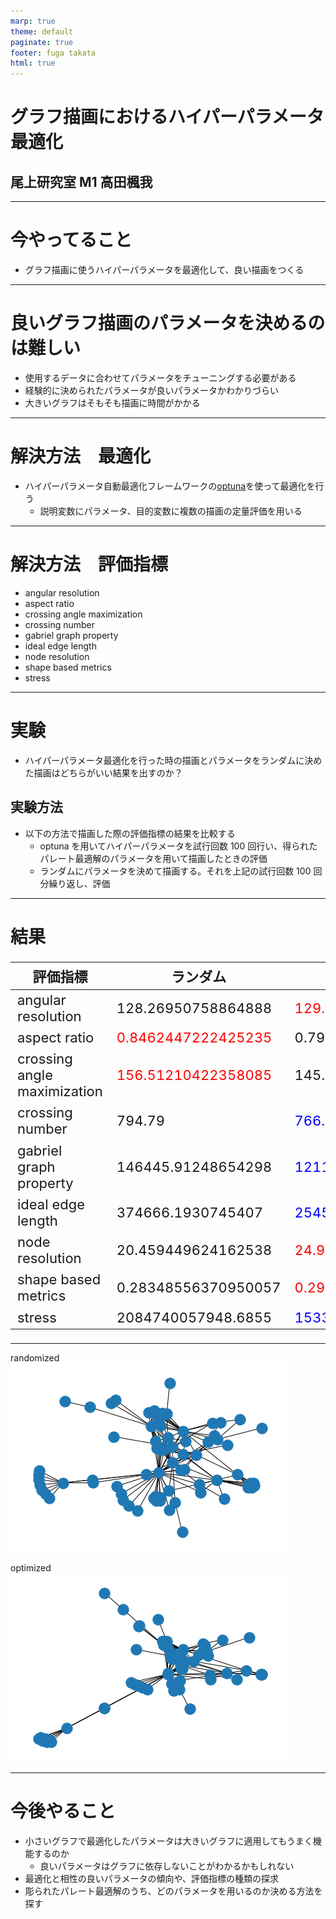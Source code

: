 ```yaml
---
marp: true
theme: default
paginate: true
footer: fuga takata
html: true
---
```


# グラフ描画におけるハイパーパラメータ最適化

## 尾上研究室 M1 高田楓我

---

# 今やってること

- グラフ描画に使うハイパーパラメータを最適化して、良い描画をつくる

---

# 良いグラフ描画のパラメータを決めるのは難しい

- 使用するデータに合わせてパラメータをチューニングする必要がある
- 経験的に決められたパラメータが良いパラメータかわかりづらい
- 大きいグラフはそもそも描画に時間がかかる

---

# 解決方法　最適化

- ハイパーパラメータ自動最適化フレームワークの[optuna](https://www.preferred.jp/ja/projects/optuna/)を使って最適化を行う
  - 説明変数にパラメータ、目的変数に複数の描画の定量評価を用いる

---

# 解決方法　評価指標

- angular resolution
- aspect ratio
- crossing angle maximization
- crossing number
- gabriel graph property
- ideal edge length
- node resolution
- shape based metrics
- stress

---

# 実験

- ハイパーパラメータ最適化を行った時の描画とパラメータをランダムに決めた描画はどちらがいい結果を出すのか？

## 実験方法

- 以下の方法で描画した際の評価指標の結果を比較する
  - optuna を用いてハイパーパラメータを試行回数 100 回行い、得られたパレート最適解のパラメータを用いて描画したときの評価
  - ランダムにパラメータを決めて描画する。それを上記の試行回数 100 回分繰り返し、評価

---

<style scoped>
table {
  font-size: 22px;
}
section {
  display: flex;
  align-items: center;
}
h1 {
  align-self: start;
}
</style>

# 結果

| 評価指標                    | ランダム                                            | 最適化                                                |
| --------------------------- | --------------------------------------------------- | ----------------------------------------------------- |
| angular resolution          | 128.26950758864888                                  | <span style="color: red; ">129.8325745328674</span>   |
| aspect ratio                | <span style="color: red;">0.8462447222425235</span> | 0.7993395799456945                                    |
| crossing angle maximization | <span style="color: red;">156.51210422358085</span> | 145.55448165008102                                    |
| crossing number             | 794.79                                              | <span style="color: blue;">766.5853658536586</span>   |
| gabriel graph property      | 146445.91248654298                                  | <span style="color: blue;">121111.61370729165</span>  |
| ideal edge length           | 374666.1930745407                                   | <span style="color: blue;">254528.4663745134</span>   |
| node resolution             | 20.459449624162538                                  | <span style="color: red;">24.948867901783053</span>   |
| shape based metrics         | 0.28348556370950057                                 | <span style="color: red; ">0.29134995330061414        |
| stress                      | 2084740057948.6855                                  | <span style="color: blue; ">1533375330638.7556</span> |

---

<style scoped>
section {
  display: flex;
}
</style>

randomized
![width:400](./rand.png)

optimized
![width:400](./opt.png)

---

# 今後やること

- 小さいグラフで最適化したパラメータは大きいグラフに適用してもうまく機能するのか
  - 良いパラメータはグラフに依存しないことがわかるかもしれない
- 最適化と相性の良いパラメータの傾向や、評価指標の種類の探求
- 彫られたパレート最適解のうち、どのパラメータを用いるのか決める方法を探す
